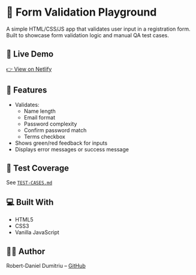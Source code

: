 # 🧪 Form Validation Playground

A simple HTML/CSS/JS app that validates user input in a registration form. Built to showcase form validation logic and manual QA test cases.

## 🚀 Live Demo
[👉 View on Netlify](https://your-netlify-link.netlify.app)

## 📁 Features
- Validates:
  - Name length
  - Email format
  - Password complexity
  - Confirm password match
  - Terms checkbox
- Shows green/red feedback for inputs
- Displays error messages or success message

## 🧾 Test Coverage
See [`TEST-CASES.md`](./TEST-CASES.md)

## 💻 Built With
- HTML5
- CSS3
- Vanilla JavaScript

## 👨‍💻 Author
Robert-Daniel Dumitriu – [GitHub](https://github.com/yourusername)

